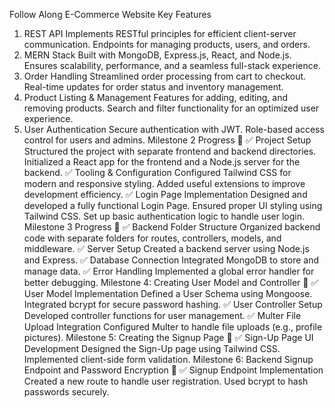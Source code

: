 Follow Along E-Commerce Website
Key Features
1. REST API
Implements RESTful principles for efficient client-server communication.
Endpoints for managing products, users, and orders.
2. MERN Stack
Built with MongoDB, Express.js, React, and Node.js.
Ensures scalability, performance, and a seamless full-stack experience.
3. Order Handling
Streamlined order processing from cart to checkout.
Real-time updates for order status and inventory management.
4. Product Listing & Management
Features for adding, editing, and removing products.
Search and filter functionality for an optimized user experience.
5. User Authentication
Secure authentication with JWT.
Role-based access control for users and admins.
Milestone 2 Progress 🚀
✅ Project Setup
Structured the project with separate frontend and backend directories.
Initialized a React app for the frontend and a Node.js server for the backend.
✅ Tooling & Configuration
Configured Tailwind CSS for modern and responsive styling.
Added useful extensions to improve development efficiency.
✅ Login Page Implementation
Designed and developed a fully functional Login Page.
Ensured proper UI styling using Tailwind CSS.
Set up basic authentication logic to handle user login.
Milestone 3 Progress 🚀
✅ Backend Folder Structure
Organized backend code with separate folders for routes, controllers, models, and middleware.
✅ Server Setup
Created a backend server using Node.js and Express.
✅ Database Connection
Integrated MongoDB to store and manage data.
✅ Error Handling
Implemented a global error handler for better debugging.
Milestone 4: Creating User Model and Controller 🚀
✅ User Model Implementation
Defined a User Schema using Mongoose.
Integrated bcrypt for secure password hashing.
✅ User Controller Setup
Developed controller functions for user management.
✅ Multer File Upload Integration
Configured Multer to handle file uploads (e.g., profile pictures).
Milestone 5: Creating the Signup Page 🚀
✅ Sign-Up Page UI Development
Designed the Sign-Up page using Tailwind CSS.
Implemented client-side form validation.
Milestone 6: Backend Signup Endpoint and Password Encryption 🚀
✅ Signup Endpoint Implementation
Created a new route to handle user registration.
Used bcrypt to hash passwords securely.
